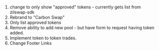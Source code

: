 1. change to only show "approved" tokens - currently gets list from zilswap-sdk
2. Rebrand to "Carbon Swap"
3. Only list approved tokens
4. Remove ability to add new pool - but have form to request having token added.
5. Implement token to token trades.
6. Change Footer Links
